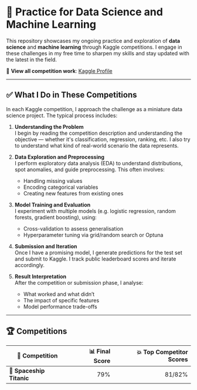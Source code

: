 # 🎯 Practice for Data Science and Machine Learning

This repository showcases my ongoing practice and exploration of **data science** and **machine learning** through Kaggle competitions. I engage in these challenges in my free time to sharpen my skills and stay updated with the latest in the field.

🔗 **View all competition work**: [Kaggle Profile](https://www.kaggle.com/drewberry6)

---

## ✅ What I Do in These Competitions

In each Kaggle competition, I approach the challenge as a miniature data science project. The typical process includes:

1. **Understanding the Problem**  
   I begin by reading the competition description and understanding the objective — whether it's classification, regression, ranking, etc. I also try to understand what kind of real-world scenario the data represents.

2. **Data Exploration and Preprocessing**  
   I perform exploratory data analysis (EDA) to understand distributions, spot anomalies, and guide preprocessing. This often involves:
   - Handling missing values  
   - Encoding categorical variables  
   - Creating new features from existing ones  

3. **Model Training and Evaluation**  
   I experiment with multiple models (e.g. logistic regression, random forests, gradient boosting), using:
   - Cross-validation to assess generalisation  
   - Hyperparameter tuning via grid/random search or Optuna  

4. **Submission and Iteration**  
   Once I have a promising model, I generate predictions for the test set and submit to Kaggle. I track public leaderboard scores and iterate accordingly.

5. **Result Interpretation**  
   After the competition or submission phase, I analyse:
   - What worked and what didn’t  
   - The impact of specific features  
   - Model performance trade-offs

---

## 🏆 Competitions

| 🏅 **Competition**        | 📊 **Final Score**  | 💥 **Top Competitor Scores** |
|--------------------------|--------------------:|----------------------------:|
| 🚀 **Spaceship Titanic**  | 79%                 | 81/82%                       |
